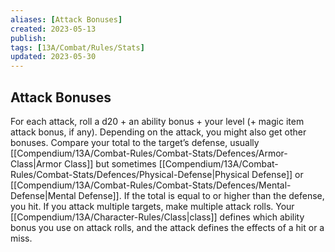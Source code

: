 ```yaml
---
aliases: [Attack Bonuses]
created: 2023-05-13
publish: 
tags: [13A/Combat/Rules/Stats]
updated: 2023-05-30
---
```


## Attack Bonuses

For each attack, roll a d20 + an ability bonus + your level (+ magic item attack bonus, if any). Depending on the attack, you might also get other bonuses. Compare your total to the target’s defense, usually [[Compendium/13A/Combat-Rules/Combat-Stats/Defences/Armor-Class|Armor Class]] but sometimes [[Compendium/13A/Combat-Rules/Combat-Stats/Defences/Physical-Defense|Physical Defense]] or [[Compendium/13A/Combat-Rules/Combat-Stats/Defences/Mental-Defense|Mental Defense]]. If the total is equal to or higher than the defense, you hit. If you attack multiple targets, make multiple attack rolls. Your [[Compendium/13A/Character-Rules/Class|class]] defines which ability bonus you use on attack rolls, and the attack defines the effects of a hit or a miss.